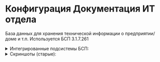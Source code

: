 # Конфигурация Документация ИТ отдела

База данных для хранения технической информации о предприятии/доме и т.п.
Используется БСП 3.1.7.261

<details><summary>Интегрированные подсистемы БСП:</summary>
    <pre>
    - АдресныйКлассификатор
    - АнализЖурналаРегистрации
    - БазоваяФункциональность
    - ВариантыОтчетов
    - ВерсионированиеОбъектов
    - ВнешниеКомпоненты
    - ГенерацияШтрихкода
    - ГрупповоеИзменениеОбъектов
    - ДополнительныеОтчетыИОбработки
    - ЗавершениеРаботыПользователей
    - ЗагрузкаДанныхИзФайла
    - ЗаметкиПользователя
    - ЗапретРедактированияРеквизитовОбъектов
    - КонструкторФормул
    - КонтактнаяИнформация
    - НапоминанияПользователя
    - НастройкаПорядкаЭлементов
    - НастройкиПрограммы
    - ОбменДанными
    - ОбновлениеВерсииИБ
    - Обсуждения
    - Печать
    - ПодключаемыеКоманды
    - ПоискИУдалениеДублей
    - ПолнотекстовыйПоиск
    - ПолучениеФайловИзИнтернета
    - Пользователи
    - ПрефиксацияОбъектов
    - ПрофилиБезопасности
    - РаботаСПочтовымиСообщениями
    - РаботаСФайлами
    - РассылкаОтчетов
    - РегламентныеЗадания
    - РезервноеКопированиеИБ
    - Свойства
    - СклонениеПредставленийОбъектов
    - ИнтерфейсOData
    - СтруктураПодчиненности
    - УдалениеПомеченныхОбъектов
    - УправлениеДоступом
    </pre>
   </details>

<details>
  <summary>Скриншоты (старые):</summary>
 
<img src="https://user-images.githubusercontent.com/32937052/160834111-a185947a-fd33-4ccc-8a89-ce8d6972923c.png" width="600" />

<img src="https://user-images.githubusercontent.com/32937052/160834112-576d2f7f-b31c-4c01-ac24-293575c15a38.png" width="600" />

<img src="https://user-images.githubusercontent.com/32937052/160834114-aa6e6755-7137-4c8f-a54d-6919ed3ae9d6.png" width="600" />

<img src="https://user-images.githubusercontent.com/32937052/160834106-a31c76a6-e26b-411b-9ac1-ca20ad42603a.png" width="600" />

<img src="https://user-images.githubusercontent.com/32937052/160834109-d6dd03a3-b951-42bc-98c9-831afb0e44e1.png" width="600" />

<img src="https://user-images.githubusercontent.com/32937052/160841580-81f83fa7-4a2a-4889-ae85-84ae78d7e835.jpg" width="200" /> <img src="https://user-images.githubusercontent.com/32937052/160841586-af5dd47e-2f91-49ef-920c-4a453e1a41e7.jpg" width="200" /> <img src="https://user-images.githubusercontent.com/32937052/160841587-1caad686-900b-4a7b-b221-897863ae1470.jpg" width="200" /> <img src="https://user-images.githubusercontent.com/32937052/160841589-65299849-df6a-4125-b607-860d9c8673a5.jpg" width="200" />
<img src="https://user-images.githubusercontent.com/32937052/160841591-49aceb79-452d-4e72-a650-a6cb131038a3.jpg" width="200" /> <img src="https://user-images.githubusercontent.com/32937052/160841594-6aeeec70-2ffa-413e-b961-5445550eec17.jpg" width="200" /> <img src="https://user-images.githubusercontent.com/32937052/160841597-5d17fa92-db3f-4554-b8a8-39ef21f8adfa.jpg" width="200" /> <img src="https://user-images.githubusercontent.com/32937052/160841599-553582b8-c2ad-4835-aa74-aeb450b32692.jpg" width="200" />
<img src="https://user-images.githubusercontent.com/32937052/160841602-c641d46a-8565-401d-a21b-944889ebf88c.jpg" width="200" /> <img src="https://user-images.githubusercontent.com/32937052/160842534-af953f7a-9354-4673-8257-517f679fd0f0.jpg" width="200" /> <img src="https://user-images.githubusercontent.com/32937052/160841607-71c9970b-ebfa-476b-9dea-96fff9265ab1.jpg" width="200" /> <img src="https://user-images.githubusercontent.com/32937052/160841609-818fa16c-2678-4609-9253-cd86faf5ab78.jpg" width="200" />
</details>
